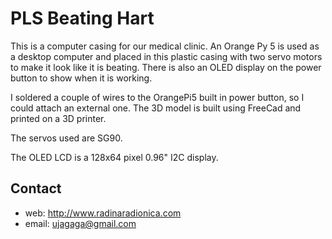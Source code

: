 # PLS Beating Hart #

This is a computer casing for our medical clinic. An Orange Py 5 is used as a desktop computer and placed in this plastic casing with two servo motors to make it look like it is beating. There is also an OLED display on the power button to show when it is working.

I soldered a couple of wires to the OrangePi5 built in power button, so I could attach an external one. The 3D model is built using FreeCad and printed on a 3D printer.

The servos used are SG90.

The OLED LCD is a 128x64 pixel 0.96" I2C display.



## Contact ##

* web: http://www.radinaradionica.com
* email: ujagaga@gmail.com

